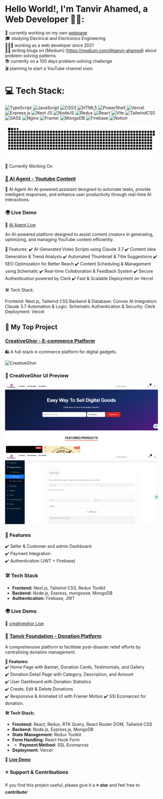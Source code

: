 

# Hello World!, I'm Tanvir Ahamed, a Web Developer 👋🏼:

🛜 currently working on my own [webpage](https://tanvir-portfolio-sable.vercel.app)<br>
🎓 studying Electrical and Electronics Engineering <br>
👨🏼‍💻 working as a web developer since 2021 <br>
✍🏼 writing blogs on [Medium] (https://medium.com/@tanvir-ahamed) about problem-solving patterns  <br>
📚 currently on a 100 days problem-solving challenge <br>
🎬 planning to start a YouTube channel soon

# 💻 Tech Stack:

![TypeScript](https://img.shields.io/badge/typescript-%23007ACC.svg?style=for-the-badge&logo=typescript&logoColor=white) ![JavaScript](https://img.shields.io/badge/JavaScript-%23ED8B00.svg?style=for-the-badge&logo=openjdk&logoColor=white) ![CSS3](https://img.shields.io/badge/css3-%231572B6.svg?style=for-the-badge&logo=css3&logoColor=white) ![HTML5](https://img.shields.io/badge/html5-%23E34F26.svg?style=for-the-badge&logo=html5&logoColor=white) ![PowerShell](https://img.shields.io/badge/PowerShell-%235391FE.svg?style=for-the-badge&logo=powershell&logoColor=white) ![Vercel](https://img.shields.io/badge/vercel-%23000000.svg?style=for-the-badge&logo=vercel&logoColor=white) ![Express.js](https://img.shields.io/badge/express.js-%23404d59.svg?style=for-the-badge&logo=express&logoColor=%2361DAFB) ![Next JS](https://img.shields.io/badge/Next-black?style=for-the-badge&logo=next.js&logoColor=white) ![NodeJS](https://img.shields.io/badge/node.js-6DA55F?style=for-the-badge&logo=node.js&logoColor=white) ![Redux](https://img.shields.io/badge/redux-%23593d88.svg?style=for-the-badge&logo=redux&logoColor=white) ![React](https://img.shields.io/badge/react-%2320232a.svg?style=for-the-badge&logo=react&logoColor=%2361DAFB) ![Vite](https://img.shields.io/badge/vite-%23646CFF.svg?style=for-the-badge&logo=vite&logoColor=white) ![TailwindCSS](https://img.shields.io/badge/tailwindcss-%2338B2AC.svg?style=for-the-badge&logo=tailwind-css&logoColor=white) ![SASS](https://img.shields.io/badge/SASS-hotpink.svg?style=for-the-badge&logo=SASS&logoColor=white) ![Nginx](https://img.shields.io/badge/nginx-%23009639.svg?style=for-the-badge&logo=nginx&logoColor=white) ![Framer](https://img.shields.io/badge/Framer-black?style=for-the-badge&logo=framer&logoColor=blue) ![MongoDB](https://img.shields.io/badge/MongoDB-%234ea94b.svg?style=for-the-badge&logo=mongodb&logoColor=white) ![Firebase](https://img.shields.io/badge/Firebase-039BE5?style=for-the-badge&logo=Firebase&logoColor=white) ![Notion](https://img.shields.io/badge/Notion-%23000000.svg?style=for-the-badge&logo=notion&logoColor=white)

<picture>
  <source media="(prefers-color-scheme: dark)" srcset="https://raw.githubusercontent.com/Dev-Tanvir-Ahamed/Dev-Tanvir-Ahamed/output/github-snake-dark.svg" />
  <source media="(prefers-color-scheme: light)" srcset="https://raw.githubusercontent.com/Dev-Tanvir-Ahamed/Dev-Tanvir-Ahamed/output/github-snake.svg" />
  <img alt="github-snake" src="https://raw.githubusercontent.com/Dev-Tanvir-Ahamed/Dev-Tanvir-Ahamed/output/github-snake.svg" />
</picture>

🚀 Currently Working On
### [🤖 AI Agent - Youtube Content](https://github.com/Dev-Tanvir-Ahamed/ai-agent)
🤖 AI Agent
An AI-powered assistant designed to automate tasks, provide intelligent responses, and enhance user productivity through real-time AI interactions.
### 🌍 Live Demo  
🔗 [AI Agent Live]((https://ai-agent-alpha-six.vercel.app))

An AI-powered platform designed to assist content creators in generating, optimizing, and managing YouTube content efficiently.

🌟 Features:
✔️ AI-Generated Video Scripts using Claude 3.7
✔️ Content Idea Generation & Trend Analysis
✔️ Automated Thumbnail & Title Suggestions
✔️ SEO Optimization for Better Reach
✔️ Content Scheduling & Management using Schematic
✔️ Real-time Collaboration & Feedback System
✔️ Secure Authentication powered by Clerk
✔️ Fast & Scalable Deployment on Vercel

🛠 Tech Stack:

Frontend: Next.js, Tailwind CSS
Backend & Database: Convex
AI Integration: Claude 3.7
Automation & Logic: Schematic
Authentication & Security: Clerk
Deployment: Vercel


## 🚀 My Top Project

### [CreativeGhor - E-commerce Platform](https://github.com/Dev-Tanvir-Ahamed/creativeGhor)
🛍️ A full-stack e-commerce platform for digital gadgets.

![CreativeGhor](https://github-readme-stats.vercel.app/api/pin/?username=Dev-Tanvir-Ahamed&repo=EliteGadgets&theme=radical)

### 🌟 CreativeGhor UI Preview  

![CreativeGhor UI](/homepage.png)  ![CreativeGhor UI](/adminPage.png)  


### 🌟 Features  
✔️ Seller & Customer and admin Dashboard  
✔️ Payment Integration  
✔️ Authentication (JWT + Firebase)  

### 🛠 Tech Stack  
- **Frontend:** Next.js, Tailwind CSS, Redux Toolkit  
- **Backend:** Node.js, Express, mongoose, MongoDB  
- **Authentication:** Firebase, JWT  

### 🌍 Live Demo  
🔗 [creativeghor Live](https://creativeghor.onrender.com)

### 🤲 [Tanvir Foundation - Donation Platform](https://github.com/Dev-Tanvir-Ahamed/Tanvir-Foundation)  
A comprehensive platform to facilitate post-disaster relief efforts by centralizing donation management.

**🌟 Features:**  
✔️ Home Page with Banner, Donation Cards, Testimonials, and Gallery  
✔️ Donation Detail Page with Category, Description, and Amount  
✔️ User Dashboard with Donation Statistics  
✔️ Create, Edit & Delete Donations  
✔️ Responsive & Animated UI with Framer Motion 
✔️ SSl Ecomarcez for donation.


**🛠 Tech Stack:**  
- **Frontend:** React, Redux, RTK Query, React Router DOM, Tailwind CSS  
- **Backend:** Node.js, Express.js, MongoDB  
- **State Management:** Redux Toolkit  
- **Form Handling:** React Hook Form
- - **Payment Method:** SSL Ecomarcez
- **Deployment:** Vercel  

🔗 **[Live Demo](https://tanvirfoundation.vercel.app/)**  

### ⭐ Support & Contributions  
If you find this project useful, please give it a **⭐ star** and feel free to **contribute**!  

